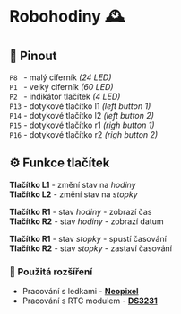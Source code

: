 # Robohodiny 🕰

## 📌 Pinout
`P8 ` - malý ciferník *(24 LED)* <br>
`P1 ` - velký ciferník *(60 LED)* <br>
`P2 ` - indikátor tlačítek *(4 LED)* <br>
`P13` - dotykové tlačítko l1 *(left button 1)* <br>
`P14` - dotykové tlačítko l2 *(left button 2)* <br>
`P15` - dotykové tlačítko r1 *(righ button 1)* <br>
`P16` - dotykové tlačítko r2 *(righ button 2)* <br>

## ⚙️ Funkce tlačítek
**Tlačítko L1** - změní stav na *hodiny* <br>
**Tlačítko L2** - změní stav na *stopky* <br>

**Tlačítko R1** - stav *hodiny* - zobrazí čas <br>
**Tlačítko R2** - stav *hodiny* - zobrazí datum <br>

**Tlačítko R1** - stav *stopky* - spustí časování <br>
**Tlačítko R2** - stav *stopky* - zastaví časování <br>

### 🔗 Použitá rozšíření
- Pracování s ledkami - [**Neopixel**](https://makecode.microbit.org/pkg/microsoft/pxt-neopixel)
- Pracování s RTC modulem - [**DS3231**](https://makecode.microbit.org/pkg/keble6/pxt-ds3231)
